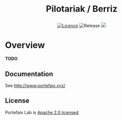 <h1 align="center">
  <p align="center">Pilotariak / Berriz</p>
</h1>

<div align="center">

  <a href="LICENSE.md"><img src="https://img.shields.io/badge/License-Apache%202.0-blue.svg" alt="Licence"></a>
  <img src="https://img.shields.io/github/v/release/portefaix/portefaix?style=flat-square" alt="Release">
  <a href="https://bestpractices.coreinfrastructure.org/projects/4462"><img src="https://bestpractices.coreinfrastructure.org/projects/4462/badge"></a>
  <!--
  <a href="https://www.terraform.io"><img src="https://img.shields.io/badge/Terraform-v0.13-green" alt="Terraform"></a>
  <a href="https://github.com/portefaix/portefaix/actions" alt="Build"><img src="https://github.com/portefaix/portefaix/workflows/GitHub%20Pages/badge.svg" /></a>
  <a href="https://github.com/portefaix/portefaix/graphs/contributors"><img src="https://img.shields.io/github/contributors/portefaix/portefaix.svg" alt="Contributors"></a>
  <a href="https://github.com/portefaix/portefaix/issues"><img src="https://img.shields.io/github/issues-raw/portefaix/portefaix.svg" alt="Open Issues"></a>
  <a href="https://github.com/portefaix/portefaix"><img src="https://img.shields.io/github/stars/portefaix/portefaix?style=social.svg" alt="Stars"></a>
  -->
</div>

# Overview

**TODO**

## Documentation

See http://www.portefaix.xyz/

## License

Portefaix Lab is [Apache 2.0 licensed](./LICENSE).
